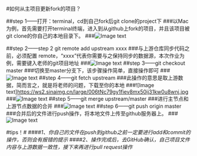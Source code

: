 #如何从主项目更新fork的项目？


##step 1——打开：terminal，cd到自己fork后git clone的project下
###以Mac为例，首先需要打开terminal终端，进入到从github上fork的项目，并且该项目被git clone的你自己的本地目录下。
###![Image text](https://ws4.sinaimg.cn/large/006tNc79gy1fieu7pcpwzj31kw14cwpc.jpg)

##step 2——step 2 git remote add upstream xxxx
###与上游仓库同步代码之前，必须配置 remote，“xxxx”代表你需要与之保持同步的数据源，本次作业为例，需要键入老师的git项目地址
###![Image text](https://ws3.sinaimg.cn/large/006tNc79gy1fieups178zj31kw0v5kdu.jpg)
##step 3——git checkout master
###切换至master分支下，该步骤操作简单，直接操作即可
###![Image text](https://ws3.sinaimg.cn/large/006tNc79gy1fieuxltln2j31ka0qqadc.jpg)
##step 4——git fetch upstream
###此操作的意思是取上游数据，简而言之，就是将老师的问题，下载至你的本地
###![Image text]https://ws2.sinaimg.cn/large/006tNc79gy1fiev8mx50ij31kw0u8wnj.jpg
###![Image text](https://ws4.sinaimg.cn/large/006tNc79gy1fiev3jpzpvj31kw0kr79w.jpg)
##step 5——git merge upstream/master
###进行主节点和上游节点数据的合并
###![Image text](https://ws3.sinaimg.cn/large/006tNc79gy1fieva0qgf6j31kw0u8wnj.jpg)
##step 6——git push origin master
###合并后的文件进行push操作，将本地文件上传至github服务器上。
###![Image text](https://ws3.sinaimg.cn/large/006tNc79gy1fieve5w7kaj31kw0xj16i.jpg)


#tips！#
####*1、你自己的文件在push到github之前一定要进行add和commit的操作，否则会有报错的提示*
####*2、操作完成后，去GitHub确认，自己项目文件内容与上游数据一致性，接下来再进行pull request操作*
